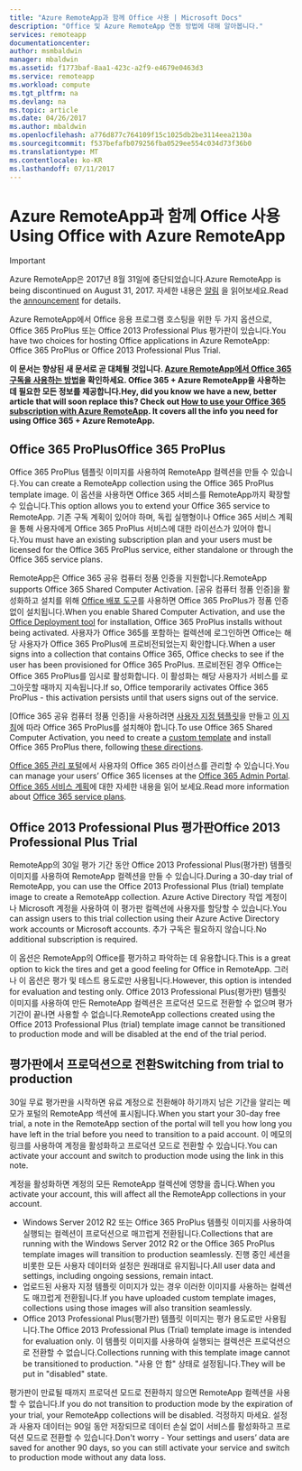 ```yaml
---
title: "Azure RemoteApp과 함께 Office 사용 | Microsoft Docs"
description: "Office 및 Azure RemoteApp 연동 방법에 대해 알아봅니다."
services: remoteapp
documentationcenter: 
author: msmbaldwin
manager: mbaldwin
ms.assetid: f1773baf-8aa1-423c-a2f9-e4679e0463d3
ms.service: remoteapp
ms.workload: compute
ms.tgt_pltfrm: na
ms.devlang: na
ms.topic: article
ms.date: 04/26/2017
ms.author: mbaldwin
ms.openlocfilehash: a776d877c764109f15c1025db2be3114eea2130a
ms.sourcegitcommit: f537befafb079256fba0529ee554c034d73f36b0
ms.translationtype: MT
ms.contentlocale: ko-KR
ms.lasthandoff: 07/11/2017
---
```

# <a name="using-office-with-azure-remoteapp"></a><span data-ttu-id="65ba0-103">Azure RemoteApp과 함께 Office 사용</span><span class="sxs-lookup"><span data-stu-id="65ba0-103">Using Office with Azure RemoteApp</span></span>
> [!IMPORTANT]
> <span data-ttu-id="65ba0-104">Azure RemoteApp은 2017년 8월 31일에 중단되었습니다.</span><span class="sxs-lookup"><span data-stu-id="65ba0-104">Azure RemoteApp is being discontinued on August 31, 2017.</span></span> <span data-ttu-id="65ba0-105">자세한 내용은 [알림](https://go.microsoft.com/fwlink/?linkid=821148) 을 읽어보세요.</span><span class="sxs-lookup"><span data-stu-id="65ba0-105">Read the [announcement](https://go.microsoft.com/fwlink/?linkid=821148) for details.</span></span>
> 
> 

<span data-ttu-id="65ba0-106">Azure RemoteApp에서 Office 응용 프로그램 호스팅을 위한 두 가지 옵션으로, Office 365 ProPlus 또는 Office 2013 Professional Plus 평가판이 있습니다.</span><span class="sxs-lookup"><span data-stu-id="65ba0-106">You have two choices for hosting Office applications in Azure RemoteApp: Office 365 ProPlus or Office 2013 Professional Plus Trial.</span></span>

<span data-ttu-id="65ba0-107">**이 문서는 향상된 새 문서로 곧 대체될 것입니다. [Azure RemoteApp에서 Office 365 구독을 사용하는 방법](remoteapp-officesubscription.md)을 확인하세요. Office 365 + Azure RemoteApp을 사용하는 데 필요한 모든 정보를 제공합니다.**</span><span class="sxs-lookup"><span data-stu-id="65ba0-107">**Hey, did you know we have a new, better article that will soon replace this? Check out [How to use your Office 365 subscription with Azure RemoteApp](remoteapp-officesubscription.md). It covers all the info you need for using Office 365 + Azure RemoteApp.**</span></span>

## <a name="office-365-proplus"></a><span data-ttu-id="65ba0-108">Office 365 ProPlus</span><span class="sxs-lookup"><span data-stu-id="65ba0-108">Office 365 ProPlus</span></span>
<span data-ttu-id="65ba0-109">Office 365 ProPlus 템플릿 이미지를 사용하여 RemoteApp 컬렉션을 만들 수 있습니다.</span><span class="sxs-lookup"><span data-stu-id="65ba0-109">You can create a RemoteApp collection using the Office 365 ProPlus template image.</span></span> <span data-ttu-id="65ba0-110">이 옵션을 사용하면 Office 365 서비스를 RemoteApp까지 확장할 수 있습니다.</span><span class="sxs-lookup"><span data-stu-id="65ba0-110">This option allows you to extend your Office 365 service to RemoteApp.</span></span> <span data-ttu-id="65ba0-111">기존 구독 계획이 있어야 하며, 독립 실행형이나 Office 365 서비스 계획을 통해 사용자에게 Office 365 ProPlus 서비스에 대한 라이선스가 있어야 합니다.</span><span class="sxs-lookup"><span data-stu-id="65ba0-111">You must have an existing subscription plan and your users must be licensed for the Office 365 ProPlus service, either standalone or through the Office 365 service plans.</span></span>

<span data-ttu-id="65ba0-112">RemoteApp은 Office 365 공유 컴퓨터 정품 인증을 지원합니다.</span><span class="sxs-lookup"><span data-stu-id="65ba0-112">RemoteApp supports Office 365 Shared Computer Activation.</span></span> <span data-ttu-id="65ba0-113">[공유 컴퓨터 정품 인증]을 활성화하고 설치를 위해 [Office 배포 도구](http://www.microsoft.com/download/details.aspx?id=36778)를 사용하면 Office 365 ProPlus가 정품 인증없이 설치됩니다.</span><span class="sxs-lookup"><span data-stu-id="65ba0-113">When you enable Shared Computer Activation, and use the [Office Deployment tool](http://www.microsoft.com/download/details.aspx?id=36778) for installation, Office 365 ProPlus installs without being activated.</span></span> <span data-ttu-id="65ba0-114">사용자가 Office 365를 포함하는 컬렉션에 로그인하면 Office는 해당 사용자가 Office 365 ProPlus에 프로비전되었는지 확인합니다.</span><span class="sxs-lookup"><span data-stu-id="65ba0-114">When a user signs into a collection that contains Office 365, Office checks to see if the user has been provisioned for Office 365 ProPlus.</span></span> <span data-ttu-id="65ba0-115">프로비전된 경우 Office는 Office 365 ProPlus를 임시로 활성화합니다. 이 활성화는 해당 사용자가 서비스를 로그아웃할 때까지 지속됩니다.</span><span class="sxs-lookup"><span data-stu-id="65ba0-115">If so, Office temporarily activates Office 365 ProPlus - this activation persists until that users signs out of the service.</span></span>

<span data-ttu-id="65ba0-116">[Office 365 공유 컴퓨터 정품 인증]을 사용하려면 [사용자 지정 템플릿](remoteapp-create-custom-image.md)을 만들고 [이 지침](https://technet.microsoft.com/library/dn782858.aspx)에 따라 Office 365 ProPlus를 설치해야 합니다.</span><span class="sxs-lookup"><span data-stu-id="65ba0-116">To use Office 365 Shared Computer Activation, you need to create a [custom template](remoteapp-create-custom-image.md) and install Office 365 ProPlus there, following [these directions](https://technet.microsoft.com/library/dn782858.aspx).</span></span>

<span data-ttu-id="65ba0-117">[Office 365 관리 포털](https://portal.office365.com/)에서 사용자의 Office 365 라이선스를 관리할 수 있습니다.</span><span class="sxs-lookup"><span data-stu-id="65ba0-117">You can manage your users’ Office 365 licenses at the [Office 365 Admin Portal](https://portal.office365.com/).</span></span> <span data-ttu-id="65ba0-118">[Office 365 서비스 계획](http://technet.microsoft.com/library/office-365-plan-options.aspx)에 대한 자세한 내용을 읽어 보세요.</span><span class="sxs-lookup"><span data-stu-id="65ba0-118">Read more information about [Office 365 service plans](http://technet.microsoft.com/library/office-365-plan-options.aspx).</span></span>  

## <a name="office-2013-professional-plus-trial"></a><span data-ttu-id="65ba0-119">Office 2013 Professional Plus 평가판</span><span class="sxs-lookup"><span data-stu-id="65ba0-119">Office 2013 Professional Plus Trial</span></span>
<span data-ttu-id="65ba0-120">RemoteApp의 30일 평가 기간 동안 Office 2013 Professional Plus(평가판) 템플릿 이미지를 사용하여 RemoteApp 컬렉션을 만들 수 있습니다.</span><span class="sxs-lookup"><span data-stu-id="65ba0-120">During a 30-day trial of RemoteApp, you can use the Office 2013 Professional Plus (trial) template image to create a RemoteApp collection.</span></span> <span data-ttu-id="65ba0-121">Azure Active Directory 작업 계정이나 Microsoft 계정을 사용하여 이 평가판 컬렉션에 사용자를 할당할 수 있습니다.</span><span class="sxs-lookup"><span data-stu-id="65ba0-121">You can assign users to this trial collection using their Azure Active Directory work accounts or Microsoft accounts.</span></span> <span data-ttu-id="65ba0-122">추가 구독은 필요하지 않습니다.</span><span class="sxs-lookup"><span data-stu-id="65ba0-122">No additional subscription is required.</span></span>

<span data-ttu-id="65ba0-123">이 옵션은 RemoteApp의 Office를 평가하고 파악하는 데 유용합니다.</span><span class="sxs-lookup"><span data-stu-id="65ba0-123">This is a great option to kick the tires and get a good feeling for Office in RemoteApp.</span></span> <span data-ttu-id="65ba0-124">그러나 이 옵션은 평가 및 테스트 용도로만 사용됩니다.</span><span class="sxs-lookup"><span data-stu-id="65ba0-124">However, this option is intended for evaluation and testing only.</span></span> <span data-ttu-id="65ba0-125">Office 2013 Professional Plus(평가판) 템플릿 이미지를 사용하여 만든 RemoteApp 컬렉션은 프로덕션 모드로 전환할 수 없으며 평가 기간이 끝나면 사용할 수 없습니다.</span><span class="sxs-lookup"><span data-stu-id="65ba0-125">RemoteApp collections created using the Office 2013 Professional Plus (trial) template image cannot be transitioned to production mode and will be disabled at the end of the trial period.</span></span>

## <a name="switching-from-trial-to-production"></a><span data-ttu-id="65ba0-126">평가판에서 프로덕션으로 전환</span><span class="sxs-lookup"><span data-stu-id="65ba0-126">Switching from trial to production</span></span>
<span data-ttu-id="65ba0-127">30일 무료 평가판을 시작하면 유료 계정으로 전환해야 하기까지 남은 기간을 알리는 메모가 포털의 RemoteApp 섹션에 표시됩니다.</span><span class="sxs-lookup"><span data-stu-id="65ba0-127">When you start your 30-day free trial, a note in the RemoteApp section of the portal will tell you how long you have left in the trial before you need to transition to a paid account.</span></span> <span data-ttu-id="65ba0-128">이 메모의 링크를 사용하여 계정을 활성화하고 프로덕션 모드로 전환할 수 있습니다.</span><span class="sxs-lookup"><span data-stu-id="65ba0-128">You can activate your account and switch to production mode using the link in this note.</span></span>

<span data-ttu-id="65ba0-129">계정을 활성화하면 계정의 모든 RemoteApp 컬렉션에 영향을 줍니다.</span><span class="sxs-lookup"><span data-stu-id="65ba0-129">When you activate your account, this will affect all the RemoteApp collections in your account.</span></span>

* <span data-ttu-id="65ba0-130">Windows Server 2012 R2 또는 Office 365 ProPlus 템플릿 이미지를 사용하여 실행되는 컬렉션이 프로덕션으로 매끄럽게 전환됩니다.</span><span class="sxs-lookup"><span data-stu-id="65ba0-130">Collections that are running with the Windows Server 2012 R2 or the Office 365 ProPlus template images will transition to production seamlessly.</span></span> <span data-ttu-id="65ba0-131">진행 중인 세션을 비롯한 모든 사용자 데이터와 설정은 원래대로 유지됩니다.</span><span class="sxs-lookup"><span data-stu-id="65ba0-131">All user data and settings, including ongoing sessions, remain intact.</span></span>
* <span data-ttu-id="65ba0-132">업로드된 사용자 지정 템플릿 이미지가 있는 경우 이러한 이미지를 사용하는 컬렉션도 매끄럽게 전환됩니다.</span><span class="sxs-lookup"><span data-stu-id="65ba0-132">If you have uploaded custom template images, collections using those images will also transition seamlessly.</span></span>
* <span data-ttu-id="65ba0-133">Office 2013 Professional Plus(평가판) 템플릿 이미지는 평가 용도로만 사용됩니다.</span><span class="sxs-lookup"><span data-stu-id="65ba0-133">The Office 2013 Professional Plus (Trial) template image is intended for evaluation only.</span></span> <span data-ttu-id="65ba0-134">이 템플릿 이미지를 사용하여 실행되는 컬렉션은 프로덕션으로 전환할 수 없습니다.</span><span class="sxs-lookup"><span data-stu-id="65ba0-134">Collections running with this template image cannot be transitioned to production.</span></span> <span data-ttu-id="65ba0-135">"사용 안 함" 상태로 설정됩니다.</span><span class="sxs-lookup"><span data-stu-id="65ba0-135">They will be put in "disabled" state.</span></span>

<span data-ttu-id="65ba0-136">평가판이 만료될 때까지 프로덕션 모드로 전환하지 않으면 RemoteApp 컬렉션을 사용할 수 없습니다.</span><span class="sxs-lookup"><span data-stu-id="65ba0-136">If you do not transition to production mode by the expiration of your trial, your RemoteApp collections will be disabled.</span></span> <span data-ttu-id="65ba0-137">걱정하지 마세요. 설정과 사용자 데이터는 90일 동안 저장되므로 데이터 손실 없이 서비스를 활성화하고 프로덕션 모드로 전환할 수 있습니다.</span><span class="sxs-lookup"><span data-stu-id="65ba0-137">Don't worry - Your settings and users’ data are saved for another 90 days, so you can still activate your service and switch to production mode without any data loss.</span></span>

